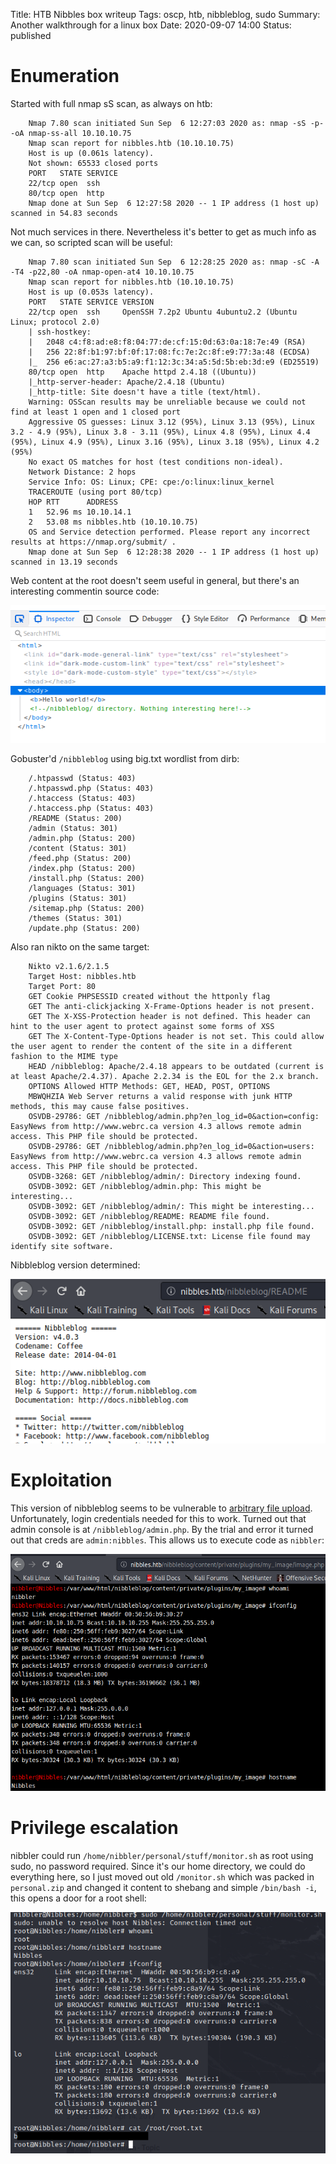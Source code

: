 Title: HTB Nibbles box writeup
Tags: oscp, htb, nibbleblog, sudo
Summary: Another walkthrough for a linux box
Date: 2020-09-07 14:00
Status: published

# Enumeration
Started with full nmap sS scan, as always on htb:
```text
    Nmap 7.80 scan initiated Sun Sep  6 12:27:03 2020 as: nmap -sS -p- -oA nmap-ss-all 10.10.10.75
    Nmap scan report for nibbles.htb (10.10.10.75)
    Host is up (0.061s latency).
    Not shown: 65533 closed ports
    PORT   STATE SERVICE
    22/tcp open  ssh
    80/tcp open  http
    Nmap done at Sun Sep  6 12:27:58 2020 -- 1 IP address (1 host up) scanned in 54.83 seconds
```
Not much services in there. Nevertheless it's better to get as much info as we can, so scripted scan
will be useful:
```text
    Nmap 7.80 scan initiated Sun Sep  6 12:28:25 2020 as: nmap -sC -A -T4 -p22,80 -oA nmap-open-at4 10.10.10.75
    Nmap scan report for nibbles.htb (10.10.10.75)
    Host is up (0.053s latency).
    PORT   STATE SERVICE VERSION
    22/tcp open  ssh     OpenSSH 7.2p2 Ubuntu 4ubuntu2.2 (Ubuntu Linux; protocol 2.0)
    | ssh-hostkey: 
    |   2048 c4:f8:ad:e8:f8:04:77:de:cf:15:0d:63:0a:18:7e:49 (RSA)
    |   256 22:8f:b1:97:bf:0f:17:08:fc:7e:2c:8f:e9:77:3a:48 (ECDSA)
    |_  256 e6:ac:27:a3:b5:a9:f1:12:3c:34:a5:5d:5b:eb:3d:e9 (ED25519)
    80/tcp open  http    Apache httpd 2.4.18 ((Ubuntu))
    |_http-server-header: Apache/2.4.18 (Ubuntu)
    |_http-title: Site doesn't have a title (text/html).
    Warning: OSScan results may be unreliable because we could not find at least 1 open and 1 closed port
    Aggressive OS guesses: Linux 3.12 (95%), Linux 3.13 (95%), Linux 3.2 - 4.9 (95%), Linux 3.8 - 3.11 (95%), Linux 4.8 (95%), Linux 4.4 (95%), Linux 4.9 (95%), Linux 3.16 (95%), Linux 3.18 (95%), Linux 4.2 (95%)
    No exact OS matches for host (test conditions non-ideal).
    Network Distance: 2 hops
    Service Info: OS: Linux; CPE: cpe:/o:linux:linux_kernel
    TRACEROUTE (using port 80/tcp)
    HOP RTT      ADDRESS
    1   52.96 ms 10.10.14.1
    2   53.08 ms nibbles.htb (10.10.10.75)
    OS and Service detection performed. Please report any incorrect results at https://nmap.org/submit/ .
    Nmap done at Sun Sep  6 12:28:38 2020 -- 1 IP address (1 host up) scanned in 13.19 seconds
```

Web content at the root doesn't seem useful in general, but there's an interesting commentin source code:

![nibbleblog comment entry](/cstatic/htb-nibbles/nibbleblog-comment.png)

Gobuster'd `/nibbleblog` using big.txt wordlist from dirb:
```text
    /.htpasswd (Status: 403)
    /.htpasswd.php (Status: 403)
    /.htaccess (Status: 403)
    /.htaccess.php (Status: 403)
    /README (Status: 200)
    /admin (Status: 301)
    /admin.php (Status: 200)
    /content (Status: 301)
    /feed.php (Status: 200)
    /index.php (Status: 200)
    /install.php (Status: 200)
    /languages (Status: 301)
    /plugins (Status: 301)
    /sitemap.php (Status: 200)
    /themes (Status: 301)
    /update.php (Status: 200)
```

Also ran nikto on the same target:
```text
    Nikto v2.1.6/2.1.5
    Target Host: nibbles.htb
    Target Port: 80
    GET Cookie PHPSESSID created without the httponly flag
    GET The anti-clickjacking X-Frame-Options header is not present.
    GET The X-XSS-Protection header is not defined. This header can hint to the user agent to protect against some forms of XSS
    GET The X-Content-Type-Options header is not set. This could allow the user agent to render the content of the site in a different fashion to the MIME type
    HEAD /nibbleblog: Apache/2.4.18 appears to be outdated (current is at least Apache/2.4.37). Apache 2.2.34 is the EOL for the 2.x branch.
    OPTIONS Allowed HTTP Methods: GET, HEAD, POST, OPTIONS 
    MBWQHZIA Web Server returns a valid response with junk HTTP methods, this may cause false positives.
    OSVDB-29786: GET /nibbleblog/admin.php?en_log_id=0&action=config: EasyNews from http://www.webrc.ca version 4.3 allows remote admin access. This PHP file should be protected.
    OSVDB-29786: GET /nibbleblog/admin.php?en_log_id=0&action=users: EasyNews from http://www.webrc.ca version 4.3 allows remote admin access. This PHP file should be protected.
    OSVDB-3268: GET /nibbleblog/admin/: Directory indexing found.
    OSVDB-3092: GET /nibbleblog/admin.php: This might be interesting...
    OSVDB-3092: GET /nibbleblog/admin/: This might be interesting...
    OSVDB-3092: GET /nibbleblog/README: README file found.
    OSVDB-3092: GET /nibbleblog/install.php: install.php file found.
    OSVDB-3092: GET /nibbleblog/LICENSE.txt: License file found may identify site software.
```

Nibbleblog version determined:

![nibbleblog version](/cstatic/htb-nibbles/nibbleblog-ver.png)

# Exploitation
This version of nibbleblog seems to be vulnerable to [arbitrary file upload](https://packetstormsecurity.com/files/133425/NibbleBlog-4.0.3-Shell-Upload.html).
Unfortunately, login credentials needed for this to work. Turned out that admin console is at `/nibbleblog/admin.php`. By the trial and error it turned out
that creds are `admin:nibbles`. This allows us to execute code as `nibbler`:

![unpriv web shell](/cstatic/htb-nibbles/unpriv-shell.png)

# Privilege escalation
nibbler could run `/home/nibbler/personal/stuff/monitor.sh` as root using sudo, no password required. Since it's our home directory, we could
do everything here, so I just moved out old `/monitor.sh` which was packed in `personal.zip` and changed it content to shebang and simple
`/bin/bash -i`, this opens a door for a root shell:

![root shell](/cstatic/htb-nibbles/root-shell.png)

